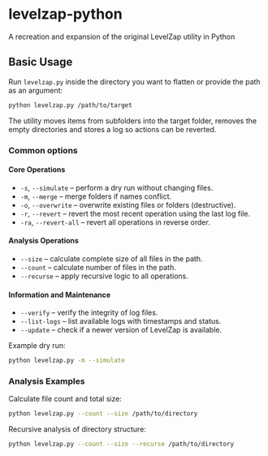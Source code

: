 # levelzap-python
A recreation and expansion of the original LevelZap utility in Python

## Basic Usage

Run `levelzap.py` inside the directory you want to flatten or provide the path
as an argument:

```bash
python levelzap.py /path/to/target
```

The utility moves items from subfolders into the target folder, removes the
empty directories and stores a log so actions can be reverted.

### Common options

#### Core Operations
- `-s`, `--simulate` – perform a dry run without changing files.
- `-m`, `--merge` – merge folders if names conflict.
- `-o`, `--overwrite` – overwrite existing files or folders (destructive).
- `-r`, `--revert` – revert the most recent operation using the last log file.
- `-ra`, `--revert-all` – revert all operations in reverse order.

#### Analysis Operations
- `--size` – calculate complete size of all files in the path.
- `--count` – calculate number of files in the path.
- `--recurse` – apply recursive logic to all operations.

#### Information and Maintenance
- `--verify` – verify the integrity of log files.
- `--list-logs` – list available logs with timestamps and status.
- `--update` – check if a newer version of LevelZap is available.

Example dry run:

```bash
python levelzap.py -m --simulate
```

### Analysis Examples

Calculate file count and total size:
```bash
python levelzap.py --count --size /path/to/directory
```

Recursive analysis of directory structure:
```bash
python levelzap.py --count --size --recurse /path/to/directory
```

